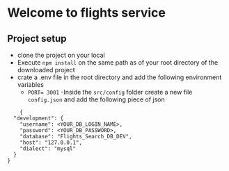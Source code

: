 # Welcome to flights service

## Project setup

- clone the project on your local
- Execute `npm install` on the same path as of your root directory of the downloaded project
- crate a .env file in the root directory and add the following environment variables
    -  `PORT= 3001`
-Inside the `src/config` folder create a new file  `config.json` and add the following piece of json

```
    {
  "development": {
    "username": <YOUR_DB_LOGIN_NAME>,
    "password": <YOUR_DB_PASSWORD>,
    "database": "Flights_Search_DB_DEV",
    "host": "127.0.0.1",
    "dialect": "mysql"
  }
}
```
